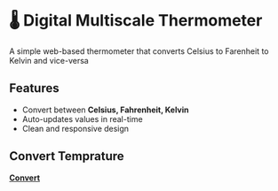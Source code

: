 # 🌡️ Digital Multiscale Thermometer
A simple web-based thermometer that converts Celsius to Farenheit to Kelvin and vice-versa
## Features
- Convert between **Celsius, Fahrenheit, Kelvin**
- Auto-updates values in real-time
- Clean and responsive design
## Convert Temprature
[**Convert**]()
